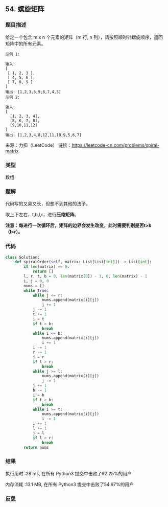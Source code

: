## 54. 螺旋矩阵



### 题目描述

给定一个包含 m x n 个元素的矩阵（m 行, n 列），请按照顺时针螺旋顺序，返回矩阵中的所有元素。

```
示例 1:

输入:
[
 [ 1, 2, 3 ],
 [ 4, 5, 6 ],
 [ 7, 8, 9 ]
]
输出: [1,2,3,6,9,8,7,4,5]
示例 2:

输入:
[
  [1, 2, 3, 4],
  [5, 6, 7, 8],
  [9,10,11,12]
]
输出: [1,2,3,4,8,12,11,10,9,5,6,7]
```

来源：力扣（LeetCode）
链接：https://leetcode-cn.com/problems/spiral-matrix

### 类型

数组



### 题解

代码写的又臭又长，但想不到其他的法子。

取上下左右，t,b,l,r，进行**压缩矩阵**。

**注意：每进行一次循环后，矩阵的边界会发生改变，此时需要判别是否t>b（l>r）。**



### 代码

```python
class Solution:
    def spiralOrder(self, matrix: List[List[int]]) -> List[int]:
    	if len(matrix) == 0:
    		return []
    	l, r, t, b = 0, len(matrix[0]) - 1, 0, len(matrix) - 1
    	i, j = 0, 0
    	nums = []
    	while True:
    		while j <= r:
    			nums.append(matrix[i][j])
    			j += 1
    		j -= 1
    		t += 1
    		i = t
    		if t > b:
    			break
    		while i <= b:
    			nums.append(matrix[i][j])
    			i += 1
    		i -= 1
    		r -= 1
    		j = r
    		if l > r:
    			break
    		while j >= l:
    			nums.append(matrix[i][j])
    			j -= 1
    		j += 1
    		b -= 1
    		i = b
    		if t > b:
    			break
    		while i >= t:
    			nums.append(matrix[i][j])
    			i -= 1
    		i += 1
    		l += 1
    		j = l
    		if l > r:
    			break
    	return nums
```



### 结果

执行用时 :28 ms, 在所有 Python3 提交中击败了92.25%的用户

内存消耗 :13.1 MB, 在所有 Python3 提交中击败了54.97%的用户



### 反思

